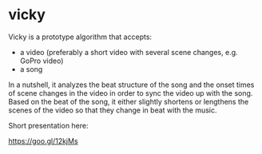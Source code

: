 # vicky
Vicky is a prototype algorithm that accepts:

* a video (preferably a short video with several scene changes, e.g. GoPro video)
* a song

In a nutshell, it analyzes the beat structure of the song and the onset times of scene changes in the video in order to sync the video up with the song. Based on the beat of the song, it either slightly shortens or lengthens the scenes of the video so that they change in beat with the music.

Short presentation here:

https://goo.gl/12kjMs
